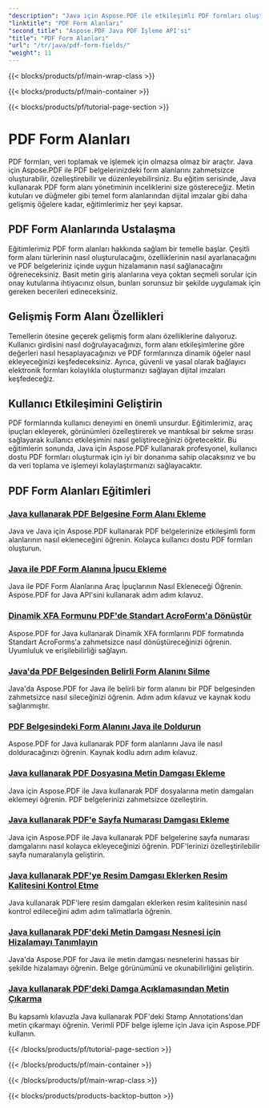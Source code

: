 ```yaml
---
"description": "Java için Aspose.PDF ile etkileşimli PDF formları oluşturmayı öğrenin. Verimli form alanı manipülasyonu için kapsamlı eğitimler."
"linktitle": "PDF Form Alanları"
"second_title": "Aspose.PDF Java PDF İşleme API'si"
"title": "PDF Form Alanları"
"url": "/tr/java/pdf-form-fields/"
"weight": 11
---
```


{{< blocks/products/pf/main-wrap-class >}}

{{< blocks/products/pf/main-container >}}

{{< blocks/products/pf/tutorial-page-section >}}

# PDF Form Alanları


PDF formları, veri toplamak ve işlemek için olmazsa olmaz bir araçtır. Java için Aspose.PDF ile PDF belgelerinizdeki form alanlarını zahmetsizce oluşturabilir, özelleştirebilir ve düzenleyebilirsiniz. Bu eğitim serisinde, Java kullanarak PDF form alanı yönetiminin inceliklerini size göstereceğiz. Metin kutuları ve düğmeler gibi temel form alanlarından dijital imzalar gibi daha gelişmiş öğelere kadar, eğitimlerimiz her şeyi kapsar.

## PDF Form Alanlarında Ustalaşma

Eğitimlerimiz PDF form alanları hakkında sağlam bir temelle başlar. Çeşitli form alanı türlerinin nasıl oluşturulacağını, özelliklerinin nasıl ayarlanacağını ve PDF belgeleriniz içinde uygun hizalamanın nasıl sağlanacağını öğreneceksiniz. Basit metin giriş alanlarına veya çoktan seçmeli sorular için onay kutularına ihtiyacınız olsun, bunları sorunsuz bir şekilde uygulamak için gereken becerileri edineceksiniz.

## Gelişmiş Form Alanı Özellikleri

Temellerin ötesine geçerek gelişmiş form alanı özelliklerine dalıyoruz. Kullanıcı girdisini nasıl doğrulayacağınızı, form alanı etkileşimlerine göre değerleri nasıl hesaplayacağınızı ve PDF formlarınıza dinamik öğeler nasıl ekleyeceğinizi keşfedeceksiniz. Ayrıca, güvenli ve yasal olarak bağlayıcı elektronik formları kolaylıkla oluşturmanızı sağlayan dijital imzaları keşfedeceğiz.

## Kullanıcı Etkileşimini Geliştirin

PDF formlarında kullanıcı deneyimi en önemli unsurdur. Eğitimlerimiz, araç ipuçları ekleyerek, görünümleri özelleştirerek ve mantıksal bir sekme sırası sağlayarak kullanıcı etkileşimini nasıl geliştireceğinizi öğretecektir. Bu eğitimlerin sonunda, Java için Aspose.PDF kullanarak profesyonel, kullanıcı dostu PDF formları oluşturmak için iyi bir donanıma sahip olacaksınız ve bu da veri toplama ve işlemeyi kolaylaştırmanızı sağlayacaktır.

## PDF Form Alanları Eğitimleri
### [Java kullanarak PDF Belgesine Form Alanı Ekleme](./add-form-field-in-pdf-document-using-java/)
Java ve Java için Aspose.PDF kullanarak PDF belgelerinize etkileşimli form alanlarının nasıl ekleneceğini öğrenin. Kolayca kullanıcı dostu PDF formları oluşturun.
### [Java ile PDF Form Alanına İpucu Ekleme](./add-tooltip-to-pdf-form-field-with-java/)
Java ile PDF Form Alanlarına Araç İpuçlarının Nasıl Ekleneceği Öğrenin. Aspose.PDF for Java API'sini kullanarak adım adım kılavuz.
### [Dinamik XFA Formunu PDF'de Standart AcroForm'a Dönüştür](./convert-dynamic-xfa-form-to-standard-acroform-in-pdf/)
Aspose.PDF for Java kullanarak Dinamik XFA formlarını PDF formatında Standart AcroForms'a zahmetsizce nasıl dönüştüreceğinizi öğrenin. Uyumluluk ve erişilebilirliği sağlayın.
### [Java'da PDF Belgesinden Belirli Form Alanını Silme](./delete-particular-form-field-from-pdf-document-in-java/)
Java'da Aspose.PDF for Java ile belirli bir form alanını bir PDF belgesinden zahmetsizce nasıl sileceğinizi öğrenin. Adım adım kılavuz ve kaynak kodu sağlanmıştır.
### [PDF Belgesindeki Form Alanını Java ile Doldurun](./fill-form-field-in-pdf-document-with-java/)
Aspose.PDF for Java kullanarak PDF form alanlarını Java ile nasıl dolduracağınızı öğrenin. Kaynak kodlu adım adım kılavuz.
### [Java kullanarak PDF Dosyasına Metin Damgası Ekleme](./adding-text-stamp-in-pdf-file-using-java/)
Java için Aspose.PDF ile Java kullanarak PDF dosyalarına metin damgaları eklemeyi öğrenin. PDF belgelerinizi zahmetsizce özelleştirin.
### [Java kullanarak PDF'e Sayfa Numarası Damgası Ekleme](./add-page-number-stamp-in-pdf-using-java/)
Java için Aspose.PDF ile Java kullanarak PDF belgelerine sayfa numarası damgalarını nasıl kolayca ekleyeceğinizi öğrenin. PDF'lerinizi özelleştirilebilir sayfa numaralarıyla geliştirin.
### [Java kullanarak PDF'ye Resim Damgası Eklerken Resim Kalitesini Kontrol Etme](./control-image-quality-when-adding-image-stamp-in-pdf-using-java/)
Java kullanarak PDF'lere resim damgaları eklerken resim kalitesinin nasıl kontrol edileceğini adım adım talimatlarla öğrenin.
### [Java kullanarak PDF'deki Metin Damgası Nesnesi için Hizalamayı Tanımlayın](./define-alignment-for-text-stamp-object-in-pdf-using-java/)
Java'da Aspose.PDF for Java ile metin damgası nesnelerini hassas bir şekilde hizalamayı öğrenin. Belge görünümünü ve okunabilirliğini geliştirin.
### [Java kullanarak PDF'deki Damga Açıklamasından Metin Çıkarma](./extract-text-from-stamp-annotation-in-pdf-using-java/)
Bu kapsamlı kılavuzla Java kullanarak PDF'deki Stamp Annotations'dan metin çıkarmayı öğrenin. Verimli PDF belge işleme için Java için Aspose.PDF kullanın.

{{< /blocks/products/pf/tutorial-page-section >}}

{{< /blocks/products/pf/main-container >}}

{{< /blocks/products/pf/main-wrap-class >}}

{{< blocks/products/products-backtop-button >}}